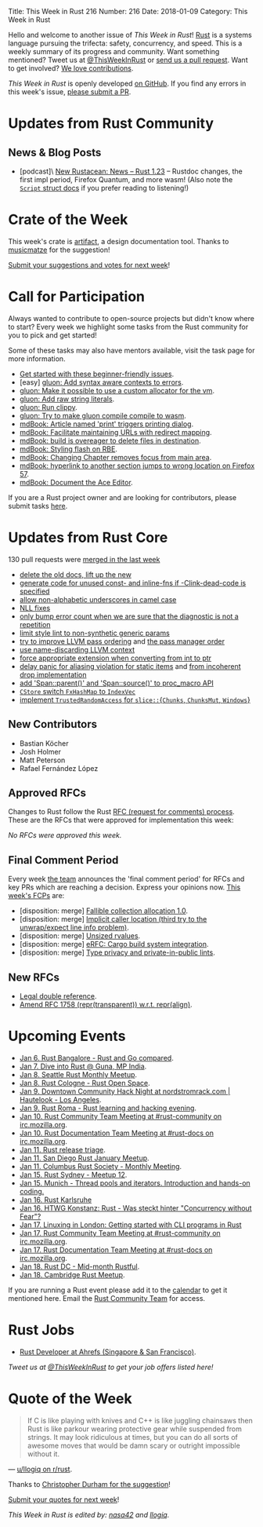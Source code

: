 Title: This Week in Rust 216
Number: 216
Date: 2018-01-09
Category: This Week in Rust

Hello and welcome to another issue of *This Week in Rust*!
[Rust](http://rust-lang.org) is a systems language pursuing the trifecta: safety, concurrency, and speed.
This is a weekly summary of its progress and community.
Want something mentioned? Tweet us at [@ThisWeekInRust](https://twitter.com/ThisWeekInRust) or [send us a pull request](https://github.com/cmr/this-week-in-rust).
Want to get involved? [We love contributions](https://github.com/rust-lang/rust/blob/master/CONTRIBUTING.md).

*This Week in Rust* is openly developed [on GitHub](https://github.com/cmr/this-week-in-rust).
If you find any errors in this week's issue, [please submit a PR](https://github.com/cmr/this-week-in-rust/pulls).

# Updates from Rust Community

## News & Blog Posts

- [podcast]\ [New Rustacean: News – Rust 1.23](http://www.newrustacean.com/show_notes/news/rust_1_23/) – Rustdoc changes, the first impl period, Firefox Quantum, and more wasm! (Also note the [`Script` struct docs](http://www.newrustacean.com/show_notes/news/rust_1_23/struct.Script.html) if you prefer reading to listening!)

# Crate of the Week

This week's crate is [artifact](https://github.com/vitrial/artifact), a design documentation tool. Thanks to [musicmatze](https://users.rust-lang.org/u/musicmatze) for the suggestion!

[Submit your suggestions and votes for next week][submit_crate]!

[submit_crate]: https://users.rust-lang.org/t/crate-of-the-week/2704

# Call for Participation

Always wanted to contribute to open-source projects but didn't know where to start?
Every week we highlight some tasks from the Rust community for you to pick and get started!

Some of these tasks may also have mentors available, visit the task page for more information.

* [Get started with these beginner-friendly issues](https://www.rustaceans.org/findwork/starters).
* [easy] [gluon: Add syntax aware contexts to errors](https://github.com/gluon-lang/gluon/issues/145).
* [gluon: Make it possible to use a custom allocator for the vm](https://github.com/gluon-lang/gluon/issues/245).
* [gluon: Add raw string literals](https://github.com/gluon-lang/gluon/issues/276).
* [gluon: Run clippy](https://github.com/gluon-lang/gluon/issues/405).
* [gluon: Try to make gluon compile compile to wasm](https://github.com/gluon-lang/gluon/issues/424).
* [mdBook: Article named 'print' triggers printing dialog](https://github.com/rust-lang-nursery/mdBook/issues/258).
* [mdBook: Facilitate maintaining URLs with redirect mapping](https://github.com/rust-lang-nursery/mdBook/issues/430).
* [mdBook: build is overeager to delete files in destination](https://github.com/rust-lang-nursery/mdBook/issues/436).
* [mdBook: Styling flash on RBE](https://github.com/rust-lang-nursery/mdBook/issues/443).
* [mdBook: Changing Chapter removes focus from main area](https://github.com/rust-lang-nursery/mdBook/issues/480).
* [mdBook: hyperlink to another section jumps to wrong location on Firefox 57](https://github.com/rust-lang-nursery/mdBook/issues/499).
* [mdBook: Document the Ace Editor](https://github.com/rust-lang-nursery/mdBook/issues/521).

If you are a Rust project owner and are looking for contributors, please submit tasks [here][guidelines].

[guidelines]: https://users.rust-lang.org/t/twir-call-for-participation/4821

# Updates from Rust Core

130 pull requests were [merged in the last week][merged]

[merged]: https://github.com/search?q=is%3Apr+org%3Arust-lang+is%3Amerged+merged%3A2017-01-01..2018-01-08

* [delete the old docs, lift up the new](https://github.com/rust-lang/cargo/pull/4904)
* [generate code for unused const- and inline-fns if -Clink-dead-code is specified](https://github.com/rust-lang/rust/pull/46916)
* [allow non-alphabetic underscores in camel case](https://github.com/rust-lang/rust/pull/46907)
* [NLL fixes](https://github.com/rust-lang/rust/pull/46984)
* [only bump error count when we are sure that the diagnostic is not a repetition](https://github.com/rust-lang/rust/pull/47146)
* [limit style lint to non-synthetic generic params](https://github.com/rust-lang/rust/pull/47132)
* [try to improve LLVM pass ordering](https://github.com/rust-lang/rust/pull/46739)
  and [the pass manager order](https://github.com/rust-lang/llvm/pull/101)
* [use name-discarding LLVM context](https://github.com/rust-lang/rust/pull/47220)
* [force appropriate extension when converting from int to ptr](https://github.com/rust-lang/rust/pull/47147)
* [delay panic for aliasing violation for static items](https://github.com/rust-lang/rust/pull/47105)
  and [from incoherent drop implementation](https://github.com/rust-lang/rust/pull/47104)
* [add 'Span::parent()' and 'Span::source()' to proc_macro API](https://github.com/rust-lang/rust/pull/47099)
* [`CStore` switch `FxHashMap` to `IndexVec`](https://github.com/rust-lang/rust/pull/46913)
* [implement `TrustedRandomAccess` for `slice::`{`Chunks`, `ChunksMut`, `Windows`}](https://github.com/rust-lang/rust/pull/47142)

## New Contributors

* Bastian Köcher
* Josh Holmer
* Matt Peterson
* Rafael Fernández López

## Approved RFCs

Changes to Rust follow the Rust [RFC (request for comments)
process](https://github.com/rust-lang/rfcs#rust-rfcs). These
are the RFCs that were approved for implementation this week:

*No RFCs were approved this week.*

## Final Comment Period

Every week [the team](https://www.rust-lang.org/team.html) announces the
'final comment period' for RFCs and key PRs which are reaching a
decision. Express your opinions now. [This week's FCPs][fcp] are:

[fcp]: https://github.com/rust-lang/rfcs/labels/final-comment-period

* [disposition: merge] [Fallible collection allocation 1.0](https://github.com/rust-lang/rfcs/pull/2116).
* [disposition: merge] [Implicit caller location (third try to the unwrap/expect line info problem)](https://github.com/rust-lang/rfcs/pull/2091).
* [disposition: merge] [Unsized rvalues](https://github.com/rust-lang/rfcs/pull/1909).
* [disposition: merge] [eRFC: Cargo build system integration](https://github.com/rust-lang/rfcs/pull/2136).
* [disposition: merge] [Type privacy and private-in-public lints](https://github.com/rust-lang/rfcs/pull/2145).

## New RFCs

* [Legal double reference](https://github.com/rust-lang/rfcs/pull/2268).
* [Amend RFC 1758 (repr(transparent)) w.r.t. repr(align)](https://github.com/rust-lang/rfcs/pull/2271).

# Upcoming Events

* [Jan  6. Rust Bangalore - Rust and Go compared](https://www.meetup.com/rustox/events/246234333/).
* [Jan  7. Dive into Rust @ Guna, MP India](https://reps.mozilla.org/e/dive-into-rust-guna-mp/).
* [Jan  8. Seattle Rust Monthly Meetup](https://www.meetup.com/Seattle-Rust-Meetup/events/hztzcpyxcblb/).
* [Jan  8. Rust Cologne - Rust Open Space](https://www.meetup.com/RustCologne/events/245799713/).
* [Jan  9. Downtown Community Hack Night at nordstromrack.com | Hautelook - Los Angeles](https://www.meetup.com/Rust-Los-Angeles/events/246118689/).
* [Jan  9. Rust Roma - Rust learning and hacking evening](https://www.meetup.com/Rust-Roma/events/246244324/).
* [Jan 10. Rust Community Team Meeting at #rust-community on irc.mozilla.org](https://chat.mibbit.com/?server=irc.mozilla.org&channel=%23rust-community).
* [Jan 10. Rust Documentation Team Meeting at #rust-docs on irc.mozilla.org](https://chat.mibbit.com/?server=irc.mozilla.org&channel=%23rust-docs).
* [Jan 11. Rust release triage](https://internals.rust-lang.org/t/release-cycle-triage-proposal/3544).
* [Jan 11. San Diego Rust January Meetup](https://www.meetup.com/San-Diego-Rust/events/246221114/).
* [Jan 11. Columbus Rust Society - Monthly Meeting](https://www.meetup.com/columbus-rs/events/czcwhlyxcbpb/).
* [Jan 15. Rust Sydney - Meetup 12](https://www.meetup.com/Rust-Sydney/events/245798720/).
* [Jan 15. Munich - Thread pools and iterators. Introduction and hands-on coding.](https://www.meetup.com/de-DE/rust-munich/events/245850409/)
* [Jan 16. Rust Karlsruhe](https://www.meetup.com/Rust-Hack-Learn-Karlsruhe/events/246063436/)
* [Jan 16. HTWG Konstanz: Rust - Was steckt hinter "Concurrency without Fear"?](https://www.htwg-konstanz.de/fileadmin/pub/fk_in/Aktuelles/Veranstaltungen/Rust_Concurrency-without-fear_Web.pdf)
* [Jan 17. Linuxing in London: Getting started with CLI programs in Rust](https://www.meetup.com/Linuxing-In-London/events/246605527/)
* [Jan 17. Rust Community Team Meeting at #rust-community on irc.mozilla.org](https://chat.mibbit.com/?server=irc.mozilla.org&channel=%23rust-community).
* [Jan 17. Rust Documentation Team Meeting at #rust-docs on irc.mozilla.org](https://chat.mibbit.com/?server=irc.mozilla.org&channel=%23rust-docs).
* [Jan 18. Rust DC - Mid-month Rustful](https://www.meetup.com/RustDC/events/245934654/).
* [Jan 18. Cambridge Rust Meetup](https://www.meetup.com/Cambridge-Rust-Meetup/events/mgtcwnyxcbxb/).

If you are running a Rust event please add it to the [calendar] to get
it mentioned here. Email the [Rust Community Team][community] for access.

[calendar]: https://www.google.com/calendar/embed?src=apd9vmbc22egenmtu5l6c5jbfc%40group.calendar.google.com
[community]: mailto:community-team@rust-lang.org

# Rust Jobs

* [Rust Developer at Ahrefs (Singapore & San Francisco)](https://ahrefs.com/jobs/rust-developer).

*Tweet us at [@ThisWeekInRust](https://twitter.com/ThisWeekInRust) to get your job offers listed here!*

# Quote of the Week

> If C is like playing with knives and C++ is like juggling chainsaws then Rust is like parkour wearing protective gear while suspended from strings. It may look ridiculous at times, but you can do all sorts of awesome moves that would be damn scary or outright impossible without it.

— [u/llogiq on r/rust](https://www.reddit.com/r/rust/comments/7kjnu7/hey_rustaceans_got_an_easy_question_ask_here/drj63ti/).

Thanks to [Christopher Durham for the suggestion](https://users.rust-lang.org/t/twir-quote-of-the-week/328/478)!

[Submit your quotes for next week][submit]!

[submit]: http://users.rust-lang.org/t/twir-quote-of-the-week/328

*This Week in Rust is edited by: [nasa42](https://github.com/nasa42) and [llogiq](https://github.com/llogiq).*
